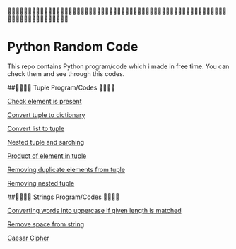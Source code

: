 👨‍💻🧬👨‍💻🧬👨‍💻🧬👨‍💻🧬👨‍💻🧬👨‍💻🧬👨‍💻🧬👨‍💻🧬👨‍💻🧬👨‍💻🧬👨‍💻🧬👨‍💻🧬👨‍💻🧬👨‍💻🧬👨‍💻🧬👨‍💻🧬👨‍💻🧬👨‍💻🧬👨‍💻🧬👨‍💻🧬👨‍💻🧬👨‍💻🧬👨‍💻🧬
# Python Random Code

This repo contains Python program/code which i made in free time. You can check them and see through this codes.


##👨‍💻👩‍💻 Tuple Program/Codes 👨‍💻👩‍💻

[Check element is present](https://github.com/LemonShot/PythonRandonCodes/blob/main/Tuple%20Programs/check%20element%20is%20present.py)

[Convert tuple to dictionary](https://github.com/LemonShot/PythonRandonCodes/blob/main/Tuple%20Programs/convert%20tuple%20to%20dictionary.py)

[Convert list to tuple](https://github.com/LemonShot/PythonRandonCodes/blob/main/Tuple%20Programs/list%20to%20tuple.py)

[Nested tuple and sarching](https://https://github.com/LemonShot/PythonRandonCodes/blob/main/Tuple%20Programs/nested%20tuple%20and%20seraching.py)

[Product of element in tuple](https://https://github.com/LemonShot/PythonRandonCodes/blob/main/Tuple%20Programs/product%20of%20element%20in%20tuple.py)

[Removing duplicate elements from tuple](https://github.com/LemonShot/PythonRandonCodes/blob/main/Tuple%20Programs/q1_duplicate.py)

[Removing nested tuple](https://github.com/LemonShot/PythonRandonCodes/blob/main/Tuple%20Programs/removing%20nested%20tuple%20from%20tuple.py)



##👨‍💻👩‍💻 Strings Program/Codes 👨‍💻👩‍💻

[Converting words into uppercase if given length is matched](https://github.com/LemonShot/PythonRandonCodes/blob/main/string/converting%20words%20into%20uppercase%20if%20given%20length%20is%20matched.py)

[Remove space from string](https://github.com/LemonShot/PythonRandonCodes/blob/main/string/remove%20space%20from%20string.py)

[Caesar Cipher](https://github.com/LemonShot/PythonRandonCodes/blob/main/string/ceaser%20cypher.py)



  
